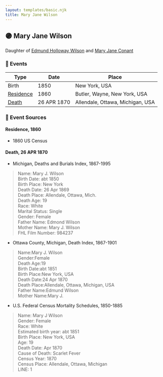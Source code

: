 ```yaml
---
layout: templates/basic.njk
title: Mary Jane Wilson
---
```

## 🟣 Mary Jane Wilson

Daughter of [Edmund Holloway Wilson](/people/6/67777324) and [Mary Jane Conant](/people/2/27722232)

### 📆 Events

Type | Date | Place
------ | ------ | ------
Birth | 1850 | New York, USA
[Residence](#event-8d65da3d-1766-4f82-aebf-d064e1c313e4) | 1860 | Butler, Wayne, New York, USA
[Death](#event-1ae4ebfd-89be-48ce-ad3a-6d92f932242c) | 26 APR 1870 | Allendale, Ottawa, Michigan, USA

### 📰 Event Sources

#### <a id="event-8d65da3d-1766-4f82-aebf-d064e1c313e4"></a> Residence, 1860
* 1860 US Census

#### <a id="event-1ae4ebfd-89be-48ce-ad3a-6d92f932242c"></a> Death, 26 APR 1870
* Michigan, Deaths and Burials Index, 1867-1995
>   
  > Name: Mary J. Wilson  
  > Birth Date: abt 1850  
  > Birth Place: New York  
  > Death Date: 26 Apr 1869  
  > Death Place: Allendale, Ottawa, Mich.  
  > Death Age: 19  
  > Race: White  
  > Marital Status: Single  
  > Gender: Female  
  > Father Name: Edmond Wilson  
  > Mother Name: Mary J. Wilson  
  > FHL Film Number: 984237
* Ottawa County, Michigan, Death Index, 1867-1901
>   
  > Name:Mary J. Wilson  
  > Gender:Female  
  > Death Age:19  
  > Birth Date:abt 1851  
  > Birth Place:New York, USA  
  > Death Date:24 Apr 1870  
  > Death Place:Allendale, Ottawa, Michigan, USA  
  > Father Name:Edmund Wilson  
  > Mother Name:Mary J.
* U.S. Federal Census Mortality Schedules, 1850-1885
>   
  > Name: Mary J Wilson  
  > Gender: Female  
  > Race: White  
  > Estimated birth year: abt 1851  
  > Birth Place: New York, USA  
  > Age: 19  
  > Death Date: Apr 1870  
  > Cause of Death: Scarlet Fever  
  > Census Year: 1870  
  > Census Place: Allendale, Ottawa, Michigan  
  > LINE: 1
